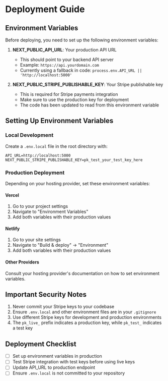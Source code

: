 # Deployment Guide

## Environment Variables

Before deploying, you need to set up the following environment variables:

1. **NEXT_PUBLIC_API_URL**: Your production API URL
   - This should point to your backend API server
   - Example: `https://api.yourdomain.com`
   - Currently using a fallback in code: `process.env.API_URL || 'http://localhost:5000'`

2. **NEXT_PUBLIC_STRIPE_PUBLISHABLE_KEY**: Your Stripe publishable key
   - This is required for Stripe payments integration
   - Make sure to use the production key for deployment
   - The code has been updated to read from this environment variable

## Setting Up Environment Variables

### Local Development

Create a `.env.local` file in the root directory with:

```
API_URL=http://localhost:5000
NEXT_PUBLIC_STRIPE_PUBLISHABLE_KEY=pk_test_your_test_key_here
```

### Production Deployment

Depending on your hosting provider, set these environment variables:

#### Vercel

1. Go to your project settings
2. Navigate to "Environment Variables"
3. Add both variables with their production values

#### Netlify

1. Go to your site settings
2. Navigate to "Build & deploy" → "Environment"
3. Add both variables with their production values

#### Other Providers

Consult your hosting provider's documentation on how to set environment variables.

## Important Security Notes

1. Never commit your Stripe keys to your codebase
2. Ensure `.env.local` and other environment files are in your `.gitignore`
3. Use different Stripe keys for development and production environments
4. The `pk_live_` prefix indicates a production key, while `pk_test_` indicates a test key

## Deployment Checklist

- [ ] Set up environment variables in production
- [ ] Test Stripe integration with test keys before using live keys
- [ ] Update API_URL to production endpoint
- [ ] Ensure `.env.local` is not committed to your repository 